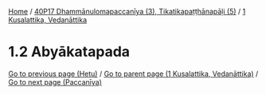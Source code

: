 
[Home](/) / [40P17 Dhammānulomapaccanīya (3), Tikatikapaṭṭhānapāḷi (5)](../../40P17.md) / [1 Kusalattika, Vedanāttika](../1.md)

# 1.2 Abyākatapada


[Go to previous page (Hetu)](1.1/Hetu.md) / [Go to parent page (1 Kusalattika, Vedanāttika)](../1.md) / [Go to next page (Paccanīya)](1.2/Paccaniya.md)


